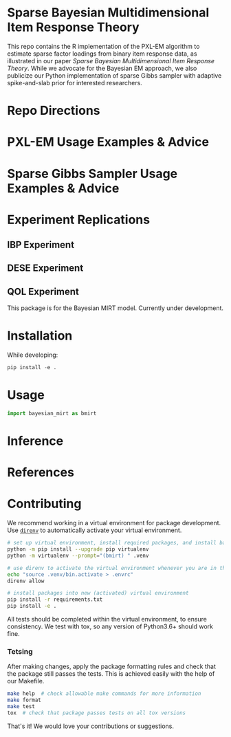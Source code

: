 # Sparse Bayesian Multidimensional Item Response Theory

This repo contains the R implementation of the PXL-EM algorithm to estimate sparse factor loadings from binary item response data, as illustrated in our paper *Sparse Bayesian Multidimensional Item Response Theory*. While we advocate for the Bayesian EM approach, we also publicize our Python implementation of sparse Gibbs sampler with adaptive spike-and-slab prior for interested researchers.

# Repo Directions

# PXL-EM Usage Examples & Advice

# Sparse Gibbs Sampler Usage Examples & Advice

# Experiment Replications

## IBP Experiment

## DESE Experiment

## QOL Experiment



This package is for the Bayesian MIRT model. Currently under development.


# Installation

While developing:

```python
pip install -e .
```


# Usage

```python
import bayesian_mirt as bmirt
```

# Inference


# References


# Contributing

We recommend working in a virtual environment for package development. Use [`direnv`](https://direnv.net/) to 
automatically activate your virtual environment.

```bash
# set up virtual environment, install required packages, and install bayesian_mirt
python -m pip install --upgrade pip virtualenv
python -m virtualenv --prompt="(bmirt) " .venv

# use direnv to activate the virtual environment whenever you are in the working directory
echo "source .venv/bin.activate > .envrc"
direnv allow

# install packages into new (activated) virtual environment
pip install -r requirements.txt
pip install -e .
```

All tests should be completed within the virtual environment, to ensure consistency. We test with tox, so any version of
Python3.6+ should work fine.


### Tetsing 

After making changes, apply the package formatting rules and check that the package still passes the tests. This is 
achieved easily with the help of our Makefile.

```bash
make help  # check allowable make commands for more information
make format
make test
tox  # check that package passes tests on all tox versions
```

That's it! We would love your contributions or suggestions.

